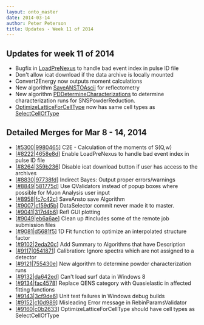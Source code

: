 ```yaml
---
layout: onto_master
date: 2014-03-14
author: Peter Peterson
title: Updates - Week 11 of 2014
---
```

Updates for week 11 of 2014
---------------------------
* Bugfix in [LoadPreNexus](http://www.mantidproject.org/LoadPreNexus) to handle bad event index in pulse ID file
* Don't allow icat download if the data archive is locally mounted
* Convert2Energy now outputs moment calculations
* New algorithm [SaveANSTOAscii](http://www.mantidproject.org/SaveANSTOAscii) for reflectometry
* New algorithm [PDDetermineCharacterizations](http://www.mantidproject.org/PDDetermineCharacterizations) to determine characterization runs for SNSPowderReduction.
* [OptimizeLatticeForCellType](http://www.mantidproject.org/OptimizeLatticeForCellType) now has same cell types as [SelectCellOfType](http://www.mantidproject.org/SelectCellOfType)

Detailed Merges for Mar 8 - 14, 2014
------------------------------------
* \[[#5300](http://trac.mantidproject.org/mantid/ticket/5300)|[9980465](https://github.com/mantidproject/mantid/commit/9980465b7e9e3346776384abfdd1962003b41528)\] C2E - Calculation of the moments of S(Q,w)
* \[[#8222](http://trac.mantidproject.org/mantid/ticket/8222)|[4658e8d](https://github.com/mantidproject/mantid/commit/4658e8d2be0e20c24d7115f2797741b9722a524f)\] Enable LoadPreNexus to handle bad event index in pulse ID file
* \[[#8264](http://trac.mantidproject.org/mantid/ticket/8264)|[359b236](https://github.com/mantidproject/mantid/commit/359b2362d41bb3032a2ba69ff59770c46cf7d870)\] Disable icat download button if user has access to the archives
* \[[#8830](http://trac.mantidproject.org/mantid/ticket/8830)|[97738fd](https://github.com/mantidproject/mantid/commit/97738fdb76222377822ebe9d86a21ec6766d2e18)\] Indirect Bayes: Output proper errors/warnings
* \[[#8849](http://trac.mantidproject.org/mantid/ticket/8849)|[581775d](https://github.com/mantidproject/mantid/commit/581775dcf156496ab2439b8949f7775e24eb00ec)\] Use QValidators instead of popup boxes where possible for Muon Analysis user input
* \[[#8958](http://trac.mantidproject.org/mantid/ticket/8958)|[fc7c42c](https://github.com/mantidproject/mantid/commit/fc7c42c56c36715f690b6dbbc1af713cd282727d)\] SaveAnsto save Algorithm
* \[[#9007](http://trac.mantidproject.org/mantid/ticket/9007)|[c159d5b](https://github.com/mantidproject/mantid/commit/c159d5b610dccf8c647e462a5234e77bcd80eee6)\] DataSelector commit never made it to master.
* \[[#9041](http://trac.mantidproject.org/mantid/ticket/9041)|[317d4b6](https://github.com/mantidproject/mantid/commit/317d4b6909d359c378e43a0345a756d3f93adcb0)\] Refl GUI plotting
* \[[#9049](http://trac.mantidproject.org/mantid/ticket/9049)|[eb6a6ae](https://github.com/mantidproject/mantid/commit/eb6a6ae77d1a3ecd29e23c3de855e189c8c2eb22)\] Clean up #includes some of the remote job submission files
* \[[#9081](http://trac.mantidproject.org/mantid/ticket/9081)|[d5681f5](https://github.com/mantidproject/mantid/commit/d5681f5fb69f234a191cac51c4bb33bf28e16f71)\] 1D Fit function to optimize an interpolated structure factor
* \[[#9102](http://trac.mantidproject.org/mantid/ticket/9102)|[2eda20c](https://github.com/mantidproject/mantid/commit/2eda20cd738eab06b9ceb9a7683ffd49d26aa9b2)\] Add Summary to Algorithms that have Description
* \[[#9117](http://trac.mantidproject.org/mantid/ticket/9117)|[0541871](https://github.com/mantidproject/mantid/commit/0541871e7f886ecd20b0942976dc6412f5d0e952)\] Calibration: Ignore spectra which are not assigned to a detector
* \[[#9121](http://trac.mantidproject.org/mantid/ticket/9121)|[755430e](https://github.com/mantidproject/mantid/commit/755430ec37aa4bf6f4af549252928e0df336884d)\] New algorithm to determine powder characterization runs
* \[[#9132](http://trac.mantidproject.org/mantid/ticket/9132)|[da642ed](https://github.com/mantidproject/mantid/commit/da642ed9688f2cdf110d9487081872f92c337f66)\] Can't load surf data in Windows 8
* \[[#9134](http://trac.mantidproject.org/mantid/ticket/9134)|[fac4578](https://github.com/mantidproject/mantid/commit/fac457867117bacafa17c5c46f818ba20d8456e6)\] Replace QENS category with Quasielastic in affected fitting functions
* \[[#9143](http://trac.mantidproject.org/mantid/ticket/9143)|[3cf9de6](https://github.com/mantidproject/mantid/commit/3cf9de6845d7958f967ac2828e1edbcf86ffbc9a)\] Unit test failures in Windows debug builds
* \[[#9152](http://trac.mantidproject.org/mantid/ticket/9152)|[c10d989](https://github.com/mantidproject/mantid/commit/c10d989e0e68822df1f97b2871c9c64960e5ccc8)\] Misleading Error message in RebinParamsValidator
* \[[#9160](http://trac.mantidproject.org/mantid/ticket/9160)|[c0b2633](https://github.com/mantidproject/mantid/commit/c0b2633478dcd6c5317b00c8f1dc8f3b762157ac)\] OptimizeLatticeForCellType should have cell types as SelectCellOfType
